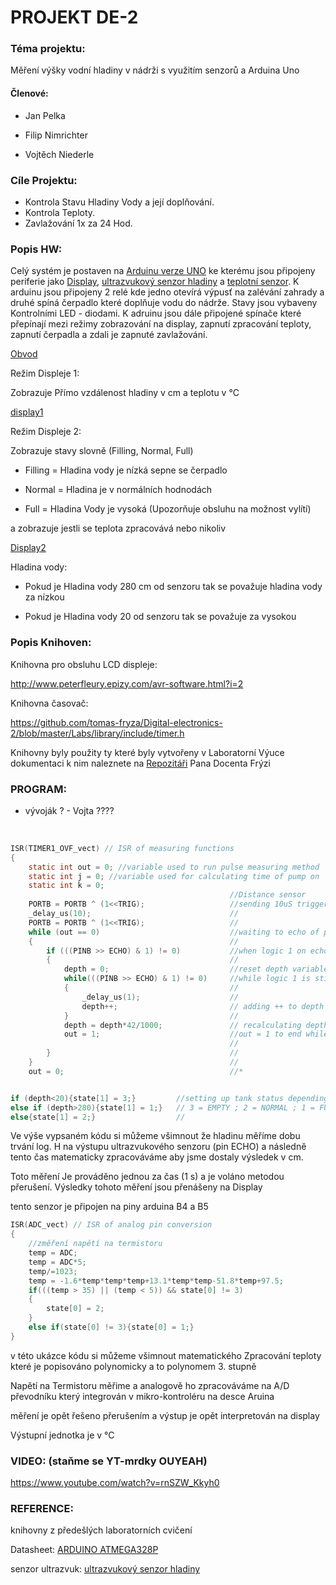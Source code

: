 # PROJEKT DE-2

### Téma projektu:

Měření výšky vodní hladiny v nádrži s využitím senzorů a Arduina Uno

#### Členové:

- Jan Pelka

- Filip Nimrichter
- Vojtěch Niederle



### Cíle Projektu:

- Kontrola Stavu Hladiny Vody a její doplňování.
- Kontrola Teploty.
- Zavlažování 1x za 24 Hod.



### Popis HW:

Celý systém je postaven na  [Arduinu verze UNO](https://store.arduino.cc/products/arduino-uno-rev3/) ke kterému jsou připojeny periferie jako [Display](https://www.sparkfun.com/datasheets/LCD/HD44780.pdf), [ultrazvukový senzor hladiny](https://cdn.sparkfun.com/datasheets/Sensors/Proximity/HCSR04.pdf) a [teplotní senzor](https://www.gme.cz/termistor-ntc-b57164k0103k). K arduinu jsou připojeny 2 relé kde jedno otevírá výpusť na zalévání zahrady a druhé spíná čerpadlo které doplňuje vodu do nádrže. Stavy jsou vybaveny Kontrolními LED - diodami. K adruinu jsou dále připojené spínače které přepínají mezi režimy zobrazování na display, zapnutí zpracování teploty, zapnutí čerpadla a zdali je zapnuté zavlažování.

[Obvod](img/obvod.bmp)



Režim Displeje 1:

Zobrazuje Přímo vzdálenost hladiny v cm a teplotu v °C

[display1](img/display1.bmp)



Režim Displeje 2:

Zobrazuje stavy slovně (Filling, Normal, Full)

- Filling = Hladina vody je nízká sepne se čerpadlo

- Normal = Hladina je v normálních hodnodách

- Full = Hladina Vody je vysoká (Upozorňuje obsluhu na možnost vylítí)

a zobrazuje jestli se teplota zpracovává nebo nikoliv

[Display2](img/display2.bmp)



Hladina vody:

- Pokud je Hladina vody 280 cm od senzoru tak se považuje hladina vody za nízkou

- Pokud je Hladina vody 20 od senzoru tak se považuje za vysokou 





### Popis Knihoven:

Knihovna pro obsluhu LCD displeje:

http://www.peterfleury.epizy.com/avr-software.html?i=2

Knihovna časovač:

https://github.com/tomas-fryza/Digital-electronics-2/blob/master/Labs/library/include/timer.h



Knihovny byly použity ty které byly vytvořeny v Laboratorní Výuce dokumentaci k nim naleznete na [Repozitáři](https://github.com/tomas-fryza/Digital-electronics-2/) Pana Docenta Frýzi 







### PROGRAM:

- vývoják ? - Vojta ????


​	

```c
ISR(TIMER1_OVF_vect) // ISR of measuring functions
{
	static int out = 0; //variable used to run pulse measuring method
	static int j = 0; //variable used for calculating time of pump on
    static int k = 0; 
	                                             //Distance sensor
	PORTB = PORTB ^ (1<<TRIG);                   //sending 10uS trigger pulse
	_delay_us(10);                               //
	PORTB = PORTB ^ (1<<TRIG);                   //
	while (out == 0)                             //waiting to echo of pulse
	{                                            //
		if (((PINB >> ECHO) & 1) != 0)           //when logic 1 on echo pin received
		{                                        //
			depth = 0;                           //reset depth variable
			while(((PINB >> ECHO) & 1) != 0)     //while logic 1 is still on pin ECHO
			{                                    //
				_delay_us(1);                    //
				depth++;                         // adding ++ to depth variable every 1uS when echo is still logic 1
			}                                    //
			depth = depth*42/1000;               // recalculating depth from echo pulse width 
			out = 1;                             //out = 1 to end while loop
                                                 //
		}                                        //
	}                                            //
	out = 0;                                     //*


if (depth<20){state[1] = 3;}         //setting up tank status depending on the depth
else if (depth>280){state[1] = 1;}   // 3 = EMPTY ; 2 = NORMAL ; 1 = FULL
else{state[1] = 2;}                  //
```

Ve výše vypsaném kódu si můžeme všimnout že hladinu měříme dobu trvání log. H na výstupu ultrazvukového senzoru (pin ECHO) a následně tento čas matematicky zpracováváme aby jsme dostaly výsledek v cm.

Toto měření Je prováděno jednou za čas (1 s) a je voláno metodou přerušení. Výsledky tohoto měření jsou přenášeny na Display 

tento senzor je připojen na piny arduina B4 a B5





```c
ISR(ADC_vect) // ISR of analog pin conversion
{
    //změření napětí na termistoru
    temp = ADC;
	temp = ADC*5;
    temp/=1023;
    temp = -1.6*temp*temp*temp+13.1*temp*temp-51.8*temp+97.5;
	if(((temp > 35) || (temp < 5)) && state[0] != 3)
	{
		state[0] = 2;
	}
    else if(state[0] != 3){state[0] = 1;} 
}
```

v této ukázce kódu si můžeme všimnout matematického Zpracování teploty které je popisováno polynomicky a to polynomem 3. stupně

Napětí na Termistoru měřime a analogově ho zpracováváme na A/D převodníku který integrován v mikro-kontroléru na desce Aruina  

měření je opět řešeno přerušením a výstup je opět interpretován na display

Výstupní jednotka je v °C 



### VIDEO: (staňme se YT-mrdky OUYEAH)

https://www.youtube.com/watch?v=rnSZW_Kkyh0



### REFERENCE:

knihovny z předešlých laboratorních cvičení

Datasheet: [ARDUINO ATMEGA328P](https://ww1.microchip.com/downloads/en/DeviceDoc/Atmel-7810-Automotive-Microcontrollers-ATmega328P_Datasheet.pdf)

senzor ultrazvuk: [ultrazvukový senzor hladiny](https://cdn.sparkfun.com/datasheets/Sensors/Proximity/HCSR04.pdf)

